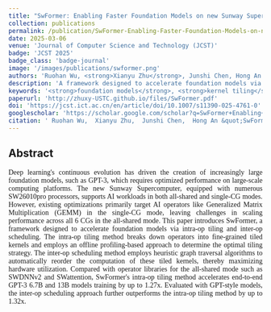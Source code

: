 ```yaml
---
title: "SwFormer: Enabling Faster Foundation Models on new Sunway Supercomputer via Holistic Kernel Tiling and Scheduling"
collection: publications
permalink: /publication/SwFormer-Enabling-Faster-Foundation-Models-on-new-Sunway-Supercomputer-via-Holistic-Kernel-Tiling-and-Scheduling
date: 2025-03-06
venue: 'Journal of Computer Science and Technology (JCST)'
badge: 'JCST 2025'
badge_class: 'badge-journal'
image: '/images/publications/swformer.png'
authors: 'Ruohan Wu, <strong>Xianyu Zhu</strong>, Junshi Chen, Hong An'
description: 'A framework designed to accelerate foundation models via intra-op tiling and inter-op scheduling on the new Sunway Supercomputer.'
keywords: '<strong>foundation models</strong>, <strong>kernel tiling</strong>, <strong>operator scheduling</strong>, <strong>Sunway supercomputer</strong>'
paperurl: 'http://zhuxy-USTC.github.io/files/SwFormer.pdf'
doi: 'https://jcst.ict.ac.cn/en/article/doi/10.1007/s11390-025-4761-0'
googlescholar: 'https://scholar.google.com/scholar?q=SwFormer+Enabling+Faster+Foundation+Models+Sunway+Supercomputer'
citation: ' Ruohan Wu,  Xianyu Zhu,  Junshi Chen,  Hong An &quot;SwFormer: Enabling Faster Foundation Models on new Sunway Supercomputer via Holistic Kernel Tiling and Scheduling.&quot; Journal of Computer Science and Technology(JCST), 2025.'
---
```


## Abstract

<div style="font-family: 'Times New Roman', Times, serif;">
<p style="text-align: justify;">
Deep learning's continuous evolution has driven the creation of increasingly large foundation models, such as GPT-3, which requires optimized performance on large-scale computing platforms. The new Sunway Supercomputer, equipped with numerous SW26010pro processors, supports AI workloads in both all-shared and single-CG modes. However, existing optimizations primarily target AI operators like Generalized Matrix Multiplication (GEMM) in the single-CG mode, leaving challenges in scaling performance across all 6 CGs in the all-shared mode. This paper introduces SwFormer, a framework designed to accelerate foundation models via intra-op tiling and inter-op scheduling. The intra-op tiling method breaks down operators into fine-grained tiled kernels and employs an offline profiling-based approach to determine the optimal tiling strategy. The inter-op scheduling method employs heuristic graph traversal algorithms to automatically reorder the computation of these tiled kernels, thereby maximizing hardware utilization. Compared with operator libraries for the all-shared mode such as SWDNNv2 and SWattention, SwFormer's intra-op tiling method accelerates end-to-end GPT-3 6.7B and 13B models training by up to 1.27x. Evaluated with GPT-style models, the inter-op scheduling approach further outperforms the intra-op tiling method by up to 1.32x.
</p>
</div>
